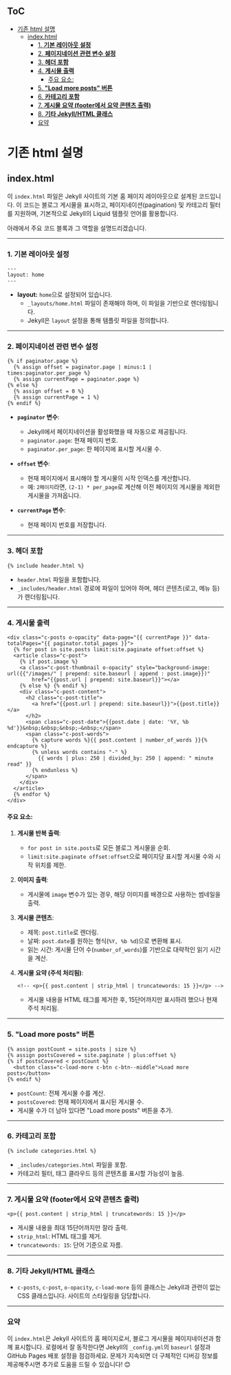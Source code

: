 ## ToC
- [기존 html 설명](#기존-html-설명)
  - [index.html](#indexhtml)
    - [1. **기본 레이아웃 설정**](#1-기본-레이아웃-설정)
    - [2. **페이지네이션 관련 변수 설정**](#2-페이지네이션-관련-변수-설정)
    - [3. **헤더 포함**](#3-헤더-포함)
    - [4. **게시물 출력**](#4-게시물-출력)
      - [주요 요소:](#주요-요소)
    - [5. **"Load more posts" 버튼**](#5-load-more-posts-버튼)
    - [6. **카테고리 포함**](#6-카테고리-포함)
    - [7. **게시물 요약 (footer에서 요약 콘텐츠 출력)**](#7-게시물-요약-footer에서-요약-콘텐츠-출력)
    - [8. **기타 Jekyll/HTML 클래스**](#8-기타-jekyllhtml-클래스)
    - [요약](#요약)

# 기존 html 설명

## index.html
이 `index.html` 파일은 Jekyll 사이트의 기본 홈 페이지 레이아웃으로 설계된 코드입니다. 이 코드는 블로그 게시물을 표시하고, 페이지네이션(pagination) 및 카테고리 필터를 지원하며, 기본적으로 Jekyll의 Liquid 템플릿 언어를 활용합니다.

아래에서 주요 코드 블록과 그 역할을 설명드리겠습니다.

---

### 1. **기본 레이아웃 설정**

```liquid
---
layout: home
---
```

- **layout:** `home`으로 설정되어 있습니다.
  - `_layouts/home.html` 파일이 존재해야 하며, 이 파일을 기반으로 렌더링됩니다.
  - Jekyll은 `layout` 설정을 통해 템플릿 파일을 정의합니다.

---

### 2. **페이지네이션 관련 변수 설정**

```liquid
{% if paginator.page %}
  {% assign offset = paginator.page | minus:1 | times:paginator.per_page %}
  {% assign currentPage = paginator.page %}
{% else %}
  {% assign offset = 0 %}
  {% assign currentPage = 1 %}
{% endif %}
```

- **`paginator` 변수**:
  - Jekyll에서 페이지네이션을 활성화했을 때 자동으로 제공됩니다.
  - `paginator.page`: 현재 페이지 번호.
  - `paginator.per_page`: 한 페이지에 표시할 게시물 수.

- **`offset` 변수**:
  - 현재 페이지에서 표시해야 할 게시물의 시작 인덱스를 계산합니다.
  - 예: `2페이지`라면, `(2-1) * per_page`로 계산해 이전 페이지의 게시물을 제외한 게시물을 가져옵니다.

- **`currentPage` 변수**:
  - 현재 페이지 번호를 저장합니다.

---

### 3. **헤더 포함**

```liquid
{% include header.html %}
```

- `header.html` 파일을 포함합니다.
- `_includes/header.html` 경로에 파일이 있어야 하며, 헤더 콘텐츠(로고, 메뉴 등)가 렌더링됩니다.

---

### 4. **게시물 출력**

```liquid
<div class="c-posts o-opacity" data-page="{{ currentPage }}" data-totalPages="{{ paginator.total_pages }}">
  {% for post in site.posts limit:site.paginate offset:offset %}
  <article class="c-post">
    {% if post.image %}
    <a class="c-post-thumbnail o-opacity" style="background-image: url({{"/images/" | prepend: site.baseurl | append : post.image}})"
        href="{{post.url | prepend: site.baseurl}}"></a>
    {% else %} {% endif %}
    <div class="c-post-content">
      <h2 class="c-post-title">
        <a href="{{post.url | prepend: site.baseurl}}">{{post.title}}</a>
      </h2>
      <span class="c-post-date">{{post.date | date: '%Y, %b %d'}}&nbsp;&nbsp;&nbsp;—&nbsp;</span>
      <span class="c-post-words">
        {% capture words %}{{ post.content | number_of_words }}{% endcapture %}
        {% unless words contains "-" %}
          {{ words | plus: 250 | divided_by: 250 | append: " minute read" }}
        {% endunless %}
      </span>
    </div>
  </article>
  {% endfor %}
</div>
```

#### 주요 요소:
1. **게시물 반복 출력**:
   - `for post in site.posts`로 모든 블로그 게시물을 순회.
   - `limit:site.paginate offset:offset`으로 페이지당 표시할 게시물 수와 시작 위치를 제한.

2. **이미지 출력**:
   - 게시물에 `image` 변수가 있는 경우, 해당 이미지를 배경으로 사용하는 썸네일을 출력.

3. **게시물 콘텐츠**:
   - 제목: `post.title`로 렌더링.
   - 날짜: `post.date`를 원하는 형식(`%Y, %b %d`)으로 변환해 표시.
   - 읽는 시간: 게시물 단어 수(`number_of_words`)를 기반으로 대략적인 읽기 시간을 계산.

4. **게시물 요약 (주석 처리됨)**:
   ```liquid
   <!-- <p>{{ post.content | strip_html | truncatewords: 15 }}</p> -->
   ```
   - 게시물 내용을 HTML 태그를 제거한 후, 15단어까지만 표시하려 했으나 현재 주석 처리됨.

---

### 5. **"Load more posts" 버튼**

```liquid
{% assign postCount = site.posts | size %}
{% assign postsCovered = site.paginate | plus:offset %}
{% if postsCovered < postCount %}
  <button class="c-load-more c-btn c-btn--middle">Load more posts</button>
{% endif %}
```

- `postCount`: 전체 게시물 수를 계산.
- `postsCovered`: 현재 페이지에서 표시된 게시물 수.
- 게시물 수가 더 남아 있다면 "Load more posts" 버튼을 추가.

---

### 6. **카테고리 포함**

```liquid
{% include categories.html %}
```

- `_includes/categories.html` 파일을 포함.
- 카테고리 필터, 태그 클라우드 등의 콘텐츠를 표시할 가능성이 높음.

---

### 7. **게시물 요약 (footer에서 요약 콘텐츠 출력)**

```liquid
<p>{{ post.content | strip_html | truncatewords: 15 }}</p>
```

- 게시물 내용을 최대 15단어까지만 잘라 출력.
- `strip_html`: HTML 태그를 제거.
- `truncatewords: 15`: 단어 기준으로 자름.

---

### 8. **기타 Jekyll/HTML 클래스**
- `c-posts`, `c-post`, `o-opacity`, `c-load-more` 등의 클래스는 Jekyll과 관련이 없는 CSS 클래스입니다. 사이트의 스타일링을 담당합니다.

---

### 요약
이 `index.html`은 Jekyll 사이트의 홈 페이지로서, 블로그 게시물을 페이지네이션과 함께 표시합니다. 로컬에서 잘 동작한다면 Jekyll의 `_config.yml`의 `baseurl` 설정과 GitHub Pages 배포 설정을 점검하세요. 문제가 지속되면 더 구체적인 디버깅 정보를 제공해주시면 추가로 도움을 드릴 수 있습니다! 😊

